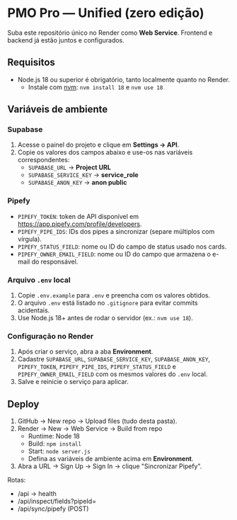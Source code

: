 # PMO Pro — Unified (zero edição)
Suba este repositório único no Render como **Web Service**. Frontend e backend já estão juntos e configurados.

## Requisitos

- Node.js 18 ou superior é obrigatório, tanto localmente quanto no Render.
  - Instale com [nvm](https://github.com/nvm-sh/nvm): `nvm install 18` e `nvm use 18`

## Variáveis de ambiente

### Supabase

1. Acesse o painel do projeto e clique em **Settings → API**.
2. Copie os valores dos campos abaixo e use-os nas variáveis correspondentes:
   - `SUPABASE_URL` → **Project URL**
   - `SUPABASE_SERVICE_KEY` → **service_role**
   - `SUPABASE_ANON_KEY` → **anon public**

### Pipefy

- `PIPEFY_TOKEN`: token de API disponível em <https://app.pipefy.com/profile/developers>.
- `PIPEFY_PIPE_IDS`: IDs dos pipes a sincronizar (separe múltiplos com vírgula).
- `PIPEFY_STATUS_FIELD`: nome ou ID do campo de status usado nos cards.
- `PIPEFY_OWNER_EMAIL_FIELD`: nome ou ID do campo que armazena o e-mail do responsável.

### Arquivo `.env` local

1. Copie `.env.example` para `.env` e preencha com os valores obtidos.
2. O arquivo `.env` está listado no `.gitignore` para evitar commits acidentais.
3. Use Node.js 18+ antes de rodar o servidor (ex.: `nvm use 18`).

### Configuração no Render

1. Após criar o serviço, abra a aba **Environment**.
2. Cadastre `SUPABASE_URL`, `SUPABASE_SERVICE_KEY`, `SUPABASE_ANON_KEY`, `PIPEFY_TOKEN`, `PIPEFY_PIPE_IDS`, `PIPEFY_STATUS_FIELD` e `PIPEFY_OWNER_EMAIL_FIELD` com os mesmos valores do `.env` local.
3. Salve e reinicie o serviço para aplicar.

## Deploy
1. GitHub → New repo → Upload files (tudo desta pasta).
2. Render → New → Web Service → Build from repo
   - Runtime: Node 18
   - Build: `npm install`
   - Start: `node server.js`
   - Defina as variáveis de ambiente acima em **Environment**.
3. Abra a URL → Sign Up → Sign In → clique "Sincronizar Pipefy".

Rotas:
- /api → health
- /api/inspect/fields?pipeId=<ID>
- /api/sync/pipefy (POST)
